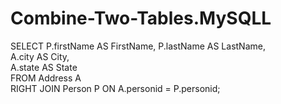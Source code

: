 # Combine-Two-Tables.MySQLL





SELECT 
    P.firstName AS FirstName, 
    P.lastName AS LastName,    
    A.city AS City,         
    A.state AS State         
FROM 
      Address A            
RIGHT JOIN 
    Person P
ON 
    A.personid = P.personid; 
